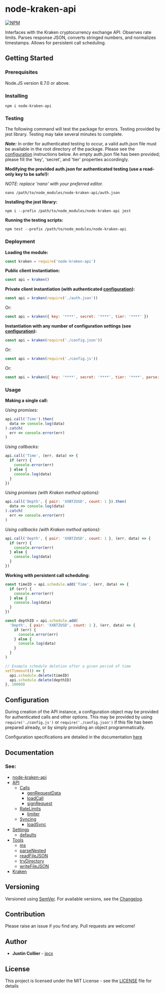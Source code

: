 # node-kraken-api

[![NPM](https://nodei.co/npm/node-kraken-api.png)](https://nodei.co/npm/node-kraken-api/)

Interfaces with the Kraken cryptocurrency exchange API. Observes rate limits. Parses response JSON, converts stringed numbers, and normalizes timestamps. Allows for persistent call scheduling.

## Getting Started

### Prerequisites

Node.JS version 8.7.0 or above.

### Installing

```console
npm i node-kraken-api
```

### Testing

The following command will test the package for errors. Testing provided by jest library. Testing may take several minutes to complete.

___Note:___ In order for authenticated testing to occur, a valid auth.json file must be available in the root directory of the package. Please see the [configuration](#configuration) instructions below. An empty auth.json file has been provided; please fill the 'key', 'secret', and 'tier' properties accordingly.

__Modifying the provided auth.json for authenticated testing (use a read-only key to be safe!):__

_NOTE: replace 'nano' with your preferred editor._
```console
nano /path/to/node_modules/node-kraken-api/auth.json
```

__Installing the jest library:__
```console
npm i --prefix /path/to/node_modules/node-kraken-api jest
```

__Running the testing scripts:__

```console
npm test --prefix /path/to/node_modules/node-kraken-api
```

### Deployment

__Loading the module:__
```js
const kraken = require('node-kraken-api')
```

__Public client instantiation:__
```js
const api = kraken()
```

__Private client instantiation (with authenticated [configuration](#configuration)):__
```js
const api = kraken(require('./auth.json'))
```

Or:

```js
const api = kraken({ key: '****', secret: '****', tier: '****' })
```

__Instantiation with any number of configuration settings (see [configuration](#configuration)):__
```js
const api = kraken(require('./config.json'))
```

Or:

```js
const api = kraken(require('./config.js'))
```

Or:

```js
const api = kraken({ key: '****', secret: '****', tier: '****', parse: { dates: false } })
```

### Usage

__Making a single call:__

_Using promises:_
```js
api.call('Time').then(
  data => console.log(data)
).catch(
  err => console.error(err)
)
```

_Using callbacks:_
```js
api.call('Time', (err, data) => {
  if (err) {
    console.error(err)
  } else {
    console.log(data)
  }
})
```

_Using promises (with Kraken method options):_
```js
api.call('Depth', { pair: 'XXBTZUSD', count: 1 }).then(
  data => console.log(data)
).catch(
  err => console.error(err)
)
```

_Using callbacks (with Kraken method options):_
```js
api.call('Depth', { pair: 'XXBTZUSD', count: 1 }, (err, data) => {
  if (err) {
    console.error(err)
  } else {
    console.log(data)
  }
})
```

__Working with persistent call scheduling:__
```js
const timeID = api.schedule.add('Time', (err, data) => {
  if (err) {
    console.error(err)
  } else {
    console.log(data)
  }
})

const depthID = api.schedule.add(
  'Depth', { pair: 'XXBTZUSD', count: 1 }, (err, data) => {
    if (err) {
      console.error(err)
    } else {
      console.log(data)
    }
  }
)

// Example schedule deletion after a given period of time
setTimeout(() => {
  api.schedule.delete(timeID)
  api.schedule.delete(depthID)
}, 10000)

```

<a name='configuration'></a>
## Configuration

During creation of the API instance, a configuration object may be provided for authenticated calls and other options. This may be provided by using <code>require('./config.js')</code> or <code>require('./config.json')</code> if this file has been prepared already, or by simply providing an object programmatically.

Configuration specifications are detailed in the documentation [here](https://github.com/jpcx/node-kraken-api/blob/develop/docs/namespaces/Settings.md#~Config)

## Documentation

### See:
  + [node-kraken-api](https://github.com/jpcx/node-kraken-api/blob/develop/docs/modules/node-kraken-api.md)
  + [API](https://github.com/jpcx/node-kraken-api/blob/develop/docs/namespaces/API.md)
    + [Calls](https://github.com/jpcx/node-kraken-api/blob/develop/docs/namespaces/API/Calls.md)
      + [genRequestData](https://github.com/jpcx/node-kraken-api/blob/develop/docs/modules/API/Calls/genRequestData.md)
      + [loadCall](https://github.com/jpcx/node-kraken-api/blob/develop/docs/modules/API/Calls/loadCall.md)
      + [signRequest](https://github.com/jpcx/node-kraken-api/blob/develop/docs/modules/API/Calls/signRequest.md)
    + [RateLimits](https://github.com/jpcx/node-kraken-api/blob/develop/docs/namespaces/API/RateLimits.md)
      + [limiter](https://github.com/jpcx/node-kraken-api/blob/develop/docs/modules/API/RateLimits/limiter.md)
    + [Syncing](https://github.com/jpcx/node-kraken-api/blob/develop/docs/namespaces/API/Syncing.md)
      + [loadSync](https://github.com/jpcx/node-kraken-api/blob/develop/docs/modules/API/Syncing/loadSync.md)
  + [Settings](https://github.com/jpcx/node-kraken-api/blob/develop/docs/namespaces/Settings.md)
    + [defaults](https://github.com/jpcx/node-kraken-api/blob/develop/docs/modules/Settings/defaults.md)
  + [Tools](https://github.com/jpcx/node-kraken-api/blob/develop/docs/namespaces/Tools.md)
    + [ms](https://github.com/jpcx/node-kraken-api/blob/develop/docs/modules/Tools/ms.md)
    + [parseNested](https://github.com/jpcx/node-kraken-api/blob/develop/docs/modules/Tools/parseNested.md)
    + [readFileJSON](https://github.com/jpcx/node-kraken-api/blob/develop/docs/modules/Tools/readFileJSON.md)
    + [tryDirectory](https://github.com/jpcx/node-kraken-api/blob/develop/docs/modules/Tools/tryDirectory.md)
    + [writeFileJSON](https://github.com/jpcx/node-kraken-api/blob/develop/docs/modules/Tools/writeFileJSON.md)
  + [Kraken](https://github.com/jpcx/node-kraken-api/blob/develop/docs/namespaces/Kraken.md)


## Versioning

Versioned using [SemVer](http://semver.org/). For available versions, see the [Changelog](https://github.com/jpcx/node-kraken-api/blob/develop/CHANGELOG.md).

## Contribution

Please raise an issue if you find any. Pull requests are welcome!

## Author

  + **Justin Collier** - [jpcx](https://github.com/jpcx)

## License

This project is licensed under the MIT License - see the [LICENSE](https://github.com/jpcx/node-kraken-api/blob/develop/LICENSE) file for details